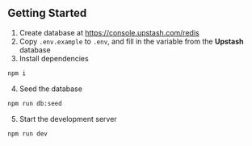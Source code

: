 ## Getting Started

1. Create database at https://console.upstash.com/redis
2. Copy `.env.example` to `.env`, and fill in the variable from the **Upstash** database
3. Install dependencies
```bash
npm i
```
4. Seed the database
```bash
npm run db:seed
```
5. Start the development server
```bash
npm run dev
```
